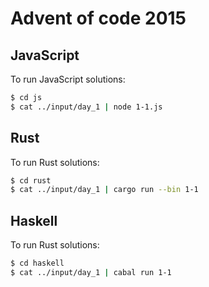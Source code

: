 # Advent of code 2015

## JavaScript

To run JavaScript solutions:

```sh
$ cd js
$ cat ../input/day_1 | node 1-1.js
```

## Rust

To run Rust solutions:

```sh
$ cd rust
$ cat ../input/day_1 | cargo run --bin 1-1
```

## Haskell

To run Rust solutions:

```sh
$ cd haskell
$ cat ../input/day_1 | cabal run 1-1
```
